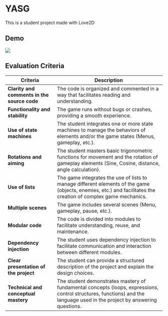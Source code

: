 # YASG

This is a student project made with Love2D

## Demo
![](https://github.com/mconnat/picross/docs/demo.gif)



## Evaluation Criteria

| Criteria                                    | Description                                                                                                                                                               |
| ------------------------------------------- | ------------------------------------------------------------------------------------------------------------------------------------------------------------------------- |
| **Clarity and comments in the source code** | The code is organized and commented in a way that facilitates reading and understanding.                                                                                  |
| **Functionality and stability**             | The game runs without bugs or crashes, providing a smooth experience.                                                                                                     |
| **Use of state machines**                   | The student integrates one or more state machines to manage the behaviors of elements and/or the game states (Menus, gameplay, etc.).                                     |
| **Rotations and aiming**                    | The student masters basic trigonometric functions for movement and the rotation of gameplay elements (Sine, Cosine, distance, angle calculation).                         |
| **Use of lists**                            | The game integrates the use of lists to manage different elements of the game (objects, enemies, etc.) and facilitates the creation of complex game mechanics.            |
| **Multiple scenes**                         | The game includes several scenes (Menu, gameplay, pause, etc.).                                                                                                           |
| **Modular code**                            | The code is divided into modules to facilitate understanding, reuse, and maintenance.                                                                                     |
| **Dependency injection**                    | The student uses dependency injection to facilitate communication and interaction between different modules.                                                              |
| **Clear presentation of the project**       | The student can provide a structured description of the project and explain the design choices.                                                                           |
| **Technical and conceptual mastery**        | The student demonstrates mastery of fundamental concepts (loops, expressions, control structures, functions) and the language used in the project by answering questions. |
